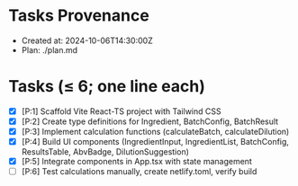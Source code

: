 # Tasks Provenance
- Created at: 2024-10-06T14:30:00Z
- Plan: ./plan.md

# Tasks (≤ 6; one line each)
- [x] [P:1] Scaffold Vite React-TS project with Tailwind CSS
- [x] [P:2] Create type definitions for Ingredient, BatchConfig, BatchResult
- [x] [P:3] Implement calculation functions (calculateBatch, calculateDilution)
- [x] [P:4] Build UI components (IngredientInput, IngredientList, BatchConfig, ResultsTable, AbvBadge, DilutionSuggestion)
- [x] [P:5] Integrate components in App.tsx with state management
- [ ] [P:6] Test calculations manually, create netlify.toml, verify build
